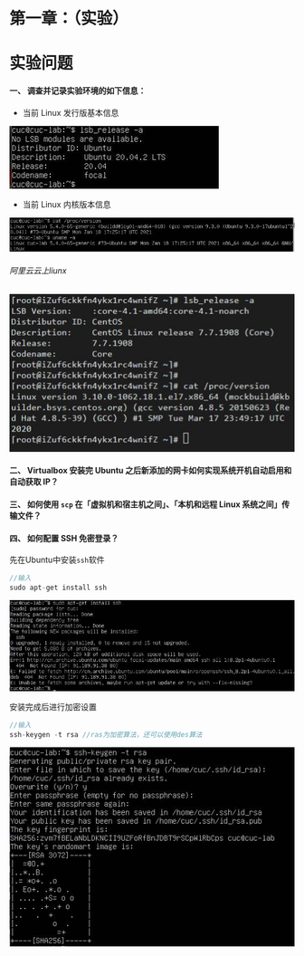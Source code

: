 # 第一章：（实验）

# 实验问题

#### 一、 调查并记录实验环境的如下信息：
  - 当前 Linux 发行版基本信息

![查询-Linux发行版本](.\picture\查询-Linux发行版本.jpg)

  - 当前 Linux 内核版本信息

![查询-Linux内核版本](.\picture\查询-Linux内核版本.jpg)

###### 阿里云云上liunx

![查询-云上版本](.\picture\查询-云上版本.jpg)



#### 二、 Virtualbox 安装完 Ubuntu 之后新添加的网卡如何实现系统开机自动启用和自动获取 IP？



#### 三、 如何使用 `scp` 在「虚拟机和宿主机之间」、「本机和远程 Linux 系统之间」传输文件？



#### 四、 如何配置 SSH 免密登录？

先在Ubuntu中安装`ssh`软件

```c++
//输入
sudo apt-get install ssh
```

![下载ssh](.\picture\下载ssh.jpg)

安装完成后进行加密设置

```c++
//输入
ssh-keygen -t rsa //ras为加密算法，还可以使用des算法
```

![加密设置](.\picture\加密设置.jpg)

